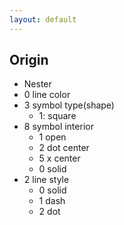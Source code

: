 ```yaml
---
layout: default
---
```


## Origin
- Nester
- 0 line color
- 3 symbol type(shape)
  - 1: square
- 8 symbol interior
  - 1 open
  - 2 dot center
  - 5 x center
  - 0 solid
- 2 line style
  - 0 solid
  - 1 dash
  - 2 dot

